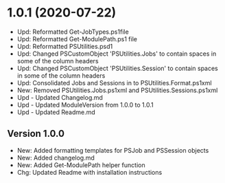﻿# 1.0.1 (2020-07-22)

- Upd: Reformatted Get-JobTypes.ps1file
- Upd: Reformatted Get-ModulePath.ps1 file
- Upd: Reformatted PSUtilities.psd1
- Upd: Changed PSCustomObject 'PSUtilities.Jobs' to contain spaces in some of the column headers
- Upd: Changed PSCustomObject 'PSUtilities.Session' to contain spaces in some of the column headers
- Upd: Consolidated Jobs and Sessions in to PSUtilities.Format.ps1xml
- New: Removed PSUtilities.Jobs.ps1xml and PSUtilities.Sessions.ps1xml
- Upd - Updated Changelog.md
- Upd - Updated ModuleVersion from 1.0.0 to 1.0.1
- Upd - Updated Readme.md

## Version 1.0.0

- New: Added formatting templates for PSJob and PSSession objects
- New: Added changelog.md
- New: Added Get-ModulePath helper function
- Chg: Updated Readme with installation instructions
